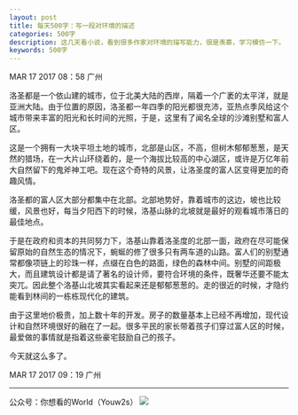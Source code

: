 ```yaml
---
layout: post
title: 每天500字：写一段对环境的描述
categories: 500字
description: 这几天看小说，看到很多作家对环境的描写能力，很是羡慕，学习模仿一下。
keywords: 500字
---
```


MAR 17 2017  08：58 广州

洛圣都是一个依山建的城市，位于北美大陆的西岸，隔着一个广袤的太平洋，就是亚洲大陆。由于位置的原因，洛圣都一年四季的阳光都很充沛，亚热点季风给这个城市带来丰富的阳光和长时间的光照，于是，这里有了闻名全球的沙滩别墅和富人区。

这是一个拥有一大块平坦土地的城市，北部是山区，不高，但树木郁郁葱葱，是天然的猎场，在一大片山环绕着的，是一个海拔比较高的中心湖区，或许是万亿年前大自然留下的鬼斧神工吧。现在这个奇特的风景，让洛圣度的富人区变得更加的奇趣风情。

洛圣都的富人区大部分都集中在北部。北部地势好，靠着城市的这边，坡也比较缓，风景也好，每当夕阳西下的时候，洛基山脉的北坡就是最好的观看城市落日的最佳地点。

于是在政府和资本的共同努力下，洛基山靠着洛圣度的北部一面，政府在尽可能保留原始的自然生态的情况下，蜿蜒的修了很多只有两车道的山路。富人们的别墅通常都像项链上的珍珠一样，点缀在白色的路面，绿色的森林中间。别墅的间距极大，而且建筑设计都是请了著名的设计师，要符合环境的条件，既奢华还要不能太突兀。因此整个洛基山北坡其实看起来还是郁郁葱葱的。走的很近的时候，才隐约能看到林间的一栋栋现代化的建筑。

由于这里地价极贵，加上数十年的开发。房子的数量基本上已经不再增加，现代设计和自然环境很好的融在了一起。很多平民的家长带着孩子们穿过富人区的时候，最爱做的事情就是指着这些豪宅鼓励自己的孩子。

今天就这么多了。

MAR 17 2017  09：19 广州

---- 
公众号：你想看的World（Youw2s）
![][image-1]

[image-1]:	http://upload-images.jianshu.io/upload_images/3342594-dca1f89eba3e50ca.jpg?imageMogr2/auto-orient/strip%7CimageView2/2/w/1240